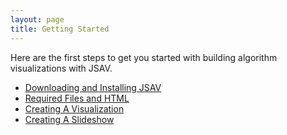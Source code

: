 ```yaml
---
layout: page
title: Getting Started
---
```


Here are the first steps to get you started with building algorithm visualizations with JSAV.

<ul class="">
  <li>
    <a href="getjsav/">Downloading and Installing JSAV</a>
  </li>
  <li>
    <a href="html/">Required Files and HTML</a>
  </li>
  <li>
    <a href="creatingvisualization/">Creating A Visualization</a>
  </li>
  <li>
    <a href="slideshows/">Creating A Slideshow</a>
  </li>
</ul>